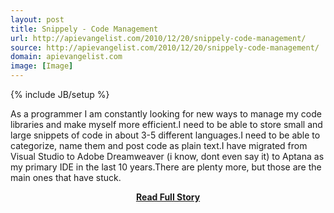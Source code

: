 ```yaml
---
layout: post
title: Snippely - Code Management
url: http://apievangelist.com/2010/12/20/snippely-code-management/
source: http://apievangelist.com/2010/12/20/snippely-code-management/
domain: apievangelist.com
image: [Image]
---
```

{% include JB/setup %}<p>As a programmer I am constantly looking for new ways to manage my code libraries and make myself more efficient.I need to be able to store small and large snippets of code in about 3-5 different languages.I need to be able to categorize, name them and post code as plain text.I have migrated from Visual Studio to Adobe Dreamweaver (i know, dont even say it) to Aptana as my primary IDE in the last 10 years.There are plenty more, but those are the main ones that have stuck.</p>
<center><p><a href="http://apievangelist.com/2010/12/20/snippely-code-management/" style='padding:25px; font-sze:18px; font-weight: bold;'>Read Full Story</a></p></center>
